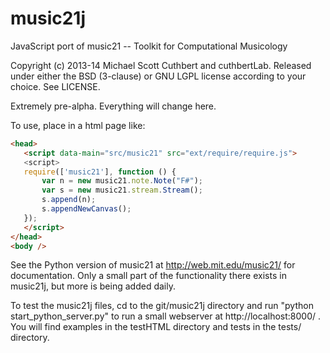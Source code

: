 music21j
========
JavaScript port of music21 -- Toolkit for Computational Musicology

Copyright (c) 2013-14 Michael Scott Cuthbert and cuthbertLab.
Released under either the BSD (3-clause) or GNU LGPL license according to your choice. See LICENSE.

Extremely pre-alpha.  Everything will change here.  

To use, place in a html page like:

```html
<head>
   <script data-main="src/music21" src="ext/require/require.js">
   <script>
   require(['music21'], function () {
       var n = new music21.note.Note("F#");
       var s = new music21.stream.Stream();
       s.append(n);
       s.appendNewCanvas();
   });
   </script>
</head>
<body />
```
See the Python version of music21 at http://web.mit.edu/music21/ for documentation. Only a small
part of the functionality there exists in music21j, but more is being added daily.

To test the music21j files, cd to the git/music21j directory and run "python start_python_server.py"
to run a small webserver at http://localhost:8000/ . You will find examples in the testHTML directory
and tests in the tests/ directory.

